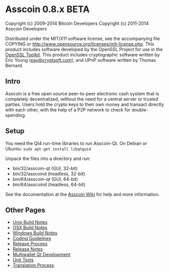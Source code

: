 Asscoin 0.8.x BETA
====================

Copyright (c) 2009-2014 Bitcoin Developers
Copyright (c) 2011-2014 Asscoin Developers

Distributed under the MIT/X11 software license, see the accompanying
file COPYING or http://www.opensource.org/licenses/mit-license.php.
This product includes software developed by the OpenSSL Project for use in the [OpenSSL Toolkit](http://www.openssl.org/). This product includes
cryptographic software written by Eric Young ([eay@cryptsoft.com](mailto:eay@cryptsoft.com)), and UPnP software written by Thomas Bernard.


Intro
---------------------
Asscoin is a free open source peer-to-peer electronic cash system that is
completely decentralized, without the need for a central server or trusted
parties.  Users hold the crypto keys to their own money and transact directly
with each other, with the help of a P2P network to check for double-spending.


Setup
---------------------
You need the Qt4 run-time libraries to run Asscoin-Qt. On Debian or Ubuntu:
	`sudo apt-get install libqtgui4`

Unpack the files into a directory and run:

- bin/32/asscoin-qt (GUI, 32-bit)
- bin/32/asscoind (headless, 32-bit)
- bin/64/asscoin-qt (GUI, 64-bit)
- bin/64/asscoind (headless, 64-bit)

See the documentation at the [Asscoin Wiki](http://asscoin.info)
for help and more information.


Other Pages
---------------------
- [Unix Build Notes](build-unix.md)
- [OSX Build Notes](build-osx.md)
- [Windows Build Notes](build-msw.md)
- [Coding Guidelines](coding.md)
- [Release Process](release-process.md)
- [Release Notes](release-notes.md)
- [Multiwallet Qt Development](multiwallet-qt.md)
- [Unit Tests](unit-tests.md)
- [Translation Process](translation_process.md)

